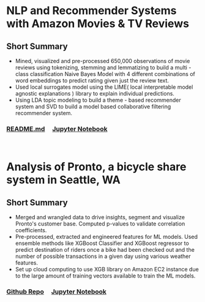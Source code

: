 # NLP and Recommender Systems with Amazon Movies & TV Reviews
## Short Summary 
* Mined, visualized and pre-processed 650,000 observations of movie reviews using tokenizing, stemming and lemmatizing to build a multi - class classification Naive Bayes Model with 4 different combinations of word embeddings to predict rating given just the review text.
* Used local surrogates model using the LIME( local interpretable model agnostic explanations ) library to explain individual predictions.
* Using LDA topic modeling to build a theme - based recommender system and SVD to build a model based collaborative filtering recommender system.
### [README.md](https://github.com/satyamt13/Project_Amazon_reviews_NLP_recommender_system)  &nbsp; &nbsp; [Jupyter Notebook](https://github.com/satyamt13/Project_Amazon_reviews_NLP_recommender_system/blob/master/amazon_NLP_reviews.ipynb)

<br>

# Analysis of Pronto, a bicycle share system in Seattle, WA
## Short Summary
* Merged and wrangled data to drive insights, segment and visualize Pronto's customer base. Computed p-values to validate correlation coefficients.
* Pre-processed, extracted and engineered features for ML models. Used ensemble methods like XGBoost Classifier and XGBoost regressor to predict destination of riders once a bike had been checked out and the number of possible transactions in a given day using various weather features.
* Set up cloud computing to use XGB library on Amazon EC2 instance due to the large amount of training vectors available to train the ML models.
### [Github Repo](https://github.com/satyamt13/Capstone_1) &nbsp; &nbsp; [Jupyter Notebook](https://github.com/satyamt13/Capstone_1/blob/master/Capstone1_ML_models.ipynb)
